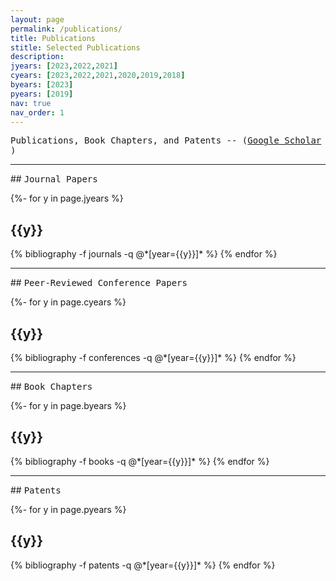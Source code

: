 ```yaml
---
layout: page
permalink: /publications/
title: Publications
stitle: Selected Publications
description: 
jyears: [2023,2022,2021]
cyears: [2023,2022,2021,2020,2019,2018]
byears: [2023]
pyears: [2019]
nav: true
nav_order: 1
---
```


<span style="font-family:monospace;">
Publications, Book Chapters, and Patents -- (<a href="https://scholar.google.com/citations?user=msjXTH4AAAAJ&hl=en" title="Google Scholar">Google Scholar <i class="ai ai-google-scholar"></i></a>)
</span>

<hr>
## <span style="font-family:monospace;">Journal Papers</span>

<!-- _pages/publications.md -->
<div class="publications">

{%- for y in page.jyears %}
  <h2 class="year">{{y}}</h2>
  {% bibliography -f journals -q @*[year={{y}}]* %}
{% endfor %}

</div>

<hr>
## <span style="font-family:monospace;">Peer-Reviewed Conference Papers</span>

<!-- _pages/publications.md -->
<div class="publications">

{%- for y in page.cyears %}
  <h2 class="year">{{y}}</h2>
  {% bibliography -f conferences -q @*[year={{y}}]* %}
{% endfor %}

</div>

<hr>
## <span style="font-family:monospace;">Book Chapters</span>

<!-- _pages/publications.md -->
<div class="publications">

{%- for y in page.byears %}
  <h2 class="year">{{y}}</h2>
  {% bibliography -f books -q @*[year={{y}}]* %}
{% endfor %}

</div>

<hr>
## <span style="font-family:monospace;">Patents</span>

<!-- _pages/publications.md -->
<div class="publications">

{%- for y in page.pyears %}
  <h2 class="year">{{y}}</h2>
  {% bibliography -f patents -q @*[year={{y}}]* %}
{% endfor %}

</div>





